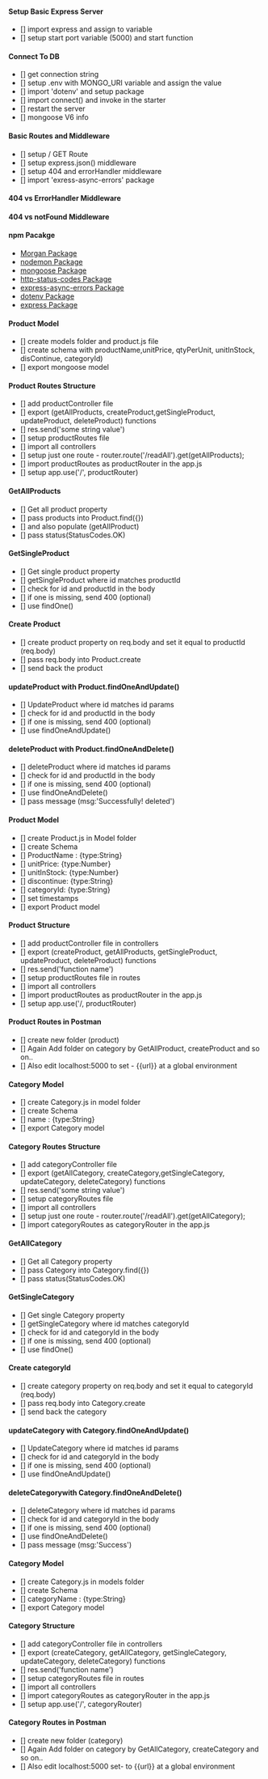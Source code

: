 #### Setup Basic Express Server

- [] import express and assign to variable
- [] setup start port variable (5000) and start function

#### Connect To DB

- [] get connection string
- [] setup .env with MONGO_URI variable and assign the value
- [] import 'dotenv' and setup package
- [] import connect() and invoke in the starter
- [] restart the server
- [] mongoose V6 info

#### Basic Routes and Middleware

- [] setup / GET Route
- [] setup express.json() middleware
- [] setup 404 and errorHandler middleware
- [] import 'exress-async-errors' package

#### 404 vs ErrorHandler Middleware

#### 404 vs notFound Middleware

#### npm Pacakge

- [Morgan Package](https://www.npmjs.com/package/morgan)
- [nodemon Package](https://www.npmjs.com/package/nodemon)
- [mongoose Package](https://www.npmjs.com/package/mongoose)
- [http-status-codes Package](https://www.npmjs.com/package/http-status-codes)
- [express-async-errors Package](https://www.npmjs.com/package/express-async-errors)
- [dotenv Package](https://www.npmjs.com/package/dotenv)
- [express Package](https://www.npmjs.com/package/express)

#### Product Model

- [] create models folder and product.js file
- [] create schema with productName,unitPrice, qtyPerUnit, unitInStock, disContinue, categoryId)
- [] export mongoose model

#### Product Routes Structure

- [] add productController file
- [] export (getAllProducts, createProduct,getSingleProduct, updateProduct, deleteProduct) functions
- [] res.send('some string value')
- [] setup productRoutes file
- [] import all controllers
- [] setup just one route - router.route('/readAll').get(getAllProducts);
- [] import productRoutes as productRouter in the app.js
- [] setup app.use('/', productRouter)

#### GetAllProducts

- [] Get all product property
- [] pass products into Product.find({})
- [] and also populate (getAllProduct)
- [] pass status(StatusCodes.OK)

#### GetSingleProduct

- [] Get single product property
- [] getSingleProduct where id matches productId
- [] check for id and productId in the body
- [] if one is missing, send 400 (optional)
- [] use findOne()

#### Create Product

- [] create product property on req.body and set it equal to productId (req.body)
- [] pass req.body into Product.create
- [] send back the product

#### updateProduct with Product.findOneAndUpdate()

- [] UpdateProduct where id matches id params
- [] check for id and productId in the body
- [] if one is missing, send 400 (optional)
- [] use findOneAndUpdate()

#### deleteProduct with Product.findOneAndDelete()

- [] deleteProduct where id matches id params
- [] check for id and productId in the body
- [] if one is missing, send 400 (optional)
- [] use findOneAndDelete()
- [] pass message (msg:'Successfully! deleted')

#### Product Model

- [] create Product.js in Model folder
- [] create Schema
- [] ProductName : {type:String}
- [] unitPrice: {type:Number}
- [] unitInStock: {type:Number}
- [] discontinue: {type:String}
- [] categoryId: {type:String}
- [] set timestamps
- [] export Product model

#### Product Structure

- [] add productController file in controllers
- [] export (createProduct, getAllProducts,
  getSingleProduct, updateProduct, deleteProduct) functions
- [] res.send('function name')
- [] setup productRoutes file in routes
- [] import all controllers
- [] import productRoutes as productRouter in the app.js
- [] setup app.use('/, productRouter)

#### Product Routes in Postman

- [] create new folder (product)
- [] Again Add folder on category by GetAllProduct, createProduct and so on..
- [] Also edit localhost:5000 to set - {{url}} at a global environment

#### Category Model

- [] create Category.js in model folder
- [] create Schema
- [] name : {type:String}
- [] export Category model

#### Category Routes Structure

- [] add categoryController file
- [] export (getAllCategory, createCategory,getSingleCategory, updateCategory, deleteCategory) functions
- [] res.send('some string value')
- [] setup categoryRoutes file
- [] import all controllers
- [] setup just one route - router.route('/readAll').get(getAllCategory);
- [] import categoryRoutes as categoryRouter in the app.js

#### GetAllCategory

- [] Get all Category property
- [] pass Category into Category.find({})
- [] pass status(StatusCodes.OK)

#### GetSingleCategory

- [] Get single Category property
- [] getSingleCategory where id matches categoryId
- [] check for id and categoryId in the body
- [] if one is missing, send 400 (optional)
- [] use findOne()

#### Create categoryId

- [] create category property on req.body and set it equal to categoryId (req.body)
- [] pass req.body into Category.create
- [] send back the category

#### updateCategory with Category.findOneAndUpdate()

- [] UpdateCategory where id matches id params
- [] check for id and categoryId in the body
- [] if one is missing, send 400 (optional)
- [] use findOneAndUpdate()

#### deleteCategorywith Category.findOneAndDelete()

- [] deleteCategory where id matches id params
- [] check for id and categoryId in the body
- [] if one is missing, send 400 (optional)
- [] use findOneAndDelete()
- [] pass message (msg:'Success')

#### Category Model

- [] create Category.js in models folder
- [] create Schema
- [] categoryName : {type:String}
- [] export Category model

#### Category Structure

- [] add categoryController file in controllers
- [] export (createCategory, getAllCategory,
  getSingleCategory, updateCategory, deleteCategory) functions
- [] res.send('function name')
- [] setup categoryRoutes file in routes
- [] import all controllers
- [] import categoryRoutes as categoryRouter in the app.js
- [] setup app.use('/', categoryRouter)

#### Category Routes in Postman

- [] create new folder (category)
- [] Again Add folder on category by GetAllCategory, createCategory and so on..
- [] Also edit localhost:5000 set- to {{url}} at a global environment

